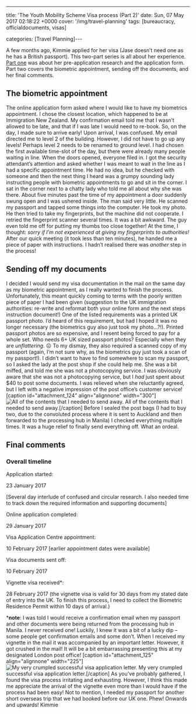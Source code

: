 ---
title: 'The Youth Mobility Scheme Visa process (Part 2)'
date: Sun, 07 May 2017 02:18:22 +0000
cover: '/img/travel-planning'
tags: [bureaucracy, officialdocuments, visas]

categories: [Travel Planning]---

A few months ago, Kimmie applied for her visa (Jase doesn’t need one as he has a British passport). This two-part series is all about her experience. [Part one](http://coupleofkiwis.com/youth-mobility-scheme-visa-process-part-1/) was about her pre-application research and the application form. Part two covers the biometric appointment, sending off the documents, and her final comments.

The biometric appointment
-------------------------

The online application form asked where I would like to have my biometrics appointment. I chose the closest location, which happened to be at Immigration New Zealand. My confirmation email told me that I wasn’t allowed to be late, and that if I was late I would need to re-book. So, on the day, I made sure to arrive early! Upon arrival, I was confused. My email directed me to level 2 of the building. However, I did not have to go up any levels! Perhaps level 2 needs to be renamed to ground level. I had chosen the first available time-slot of the day, but there were already many people waiting in line. When the doors opened, everyone filed in. I got the security attendant’s attention and asked whether I was meant to wait in the line as I had a specific appointment time. He had no idea, but he checked with someone and then the next thing I heard was a grumpy sounding lady instructing people with biometric appointments to go and sit in the corner. I sat in the corner next to a chatty lady who told me all about why she was there. About five minutes past the time of my appointment a door suddenly swung open and I was ushered inside. The man said very little. He scanned my passport and tapped some things into the computer. He took my photo. He then tried to take my fingerprints, but the machine did not cooperate. I retried the fingerprint scanner several times. It was a bit awkward. The guy even told me off for putting my thumbs too close together! At the time, I thought: _sorry if I’m not experienced at giving my fingerprints to authorities!_ After our quick meeting (it took less than ten minutes), he handed me a piece of paper with instructions. I hadn’t realised there was _another_ step in the process!

Sending off my documents
------------------------

I decided I would send my visa documentation in the mail on the same day as my biometric appointment, as I really wanted to finish the process. Unfortunately, this meant quickly coming to terms with the poorly written piece of paper I had been given (suggestion to the UK immigration authorities: re-write and reformat both your online form and the next steps instruction document!) One of the listed requirements was a printed UK passport photo. I’d heard of this requirement, but had I hoped it was no longer necessary (the biometrics guy also just took my photo…?!). Printed passport photos are so expensive, and I resent being forced to pay for a whole set. Who needs 6+ UK sized passport photos? Especially when they are _unflattering_. ☹ To my dismay, they also required a scanned copy of my passport (again, I’m not sure why, as the biometrics guy just took a scan of my passport!). I didn’t want to have to find somewhere to scan my passport, so I asked the lady at the post shop if she could help me. She was a bit miffed, and told me she was not a photocopying service. I was obviously aware that she was not a photocopying service, but I _had_ just spent about $40 to post some documents. I was relieved when she reluctantly agreed, but I left with a negative impression of the post office’s customer service! \[caption id="attachment_124" align="alignnone" width="300"\]![All of the contents that I needed to send away.](http://coupleofkiwis.com/wp-content/uploads/2017/05/items-at-post-office-300x230.jpg) All of the contents that I needed to send away.\[/caption\] Before I sealed the post bags (I had to buy two, due to the convoluted process where it is sent to Auckland and then forwarded to the processing hub in Manila) I checked everything multiple times. It was a huge relief to finally send everything off. What an ordeal.

Final comments
--------------

### **Overall timeline**

Application started:

23 January 2017

\[Several day interlude of confused and circular research. I also needed time to track down the required information and supporting documents\]

Online application completed:

29 January 2017

Visa Application Centre appointment:

10 February 2017 \[earlier appointment dates were available\]

Visa documents sent off:

10 February 2017

Vignette visa received*:

28 February 2017 (the vignette visa is valid for 30 days from my stated date of entry into the UK. To finish this process, I need to collect the Biometric Residence Permit within 10 days of arrival.)

***note**: I was told I would receive a confirmation email when my passport and other documents were being returned from the processing hub in Manila. I never received one! Luckily, I knew it was a bit of a lucky dip – some people get confirmation emails and some don’t. When I received my vignette in the mail it was accompanied by an important letter. However, it got crushed in the mail! It will be a bit embarrassing presenting this at my designated London post office! \[caption id="attachment_125" align="alignnone" width="225"\]![My very crumpled successful visa application letter.](http://coupleofkiwis.com/wp-content/uploads/2017/05/crumpled-paper-225x300.jpg) My very crumpled successful visa application letter.\[/caption\] As you’ve probably gathered, I found the visa process irritating and exhausting. However, I think this made me appreciate the arrival of the vignette even more than I would have if the process had been easy! Not to mention, I needed my passport for another short overseas trip that we had booked before our UK one. Phew! Onwards and upwards! Kimmie